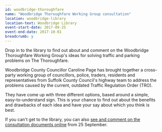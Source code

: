 ```yaml
---
id: woodbridge-thoroughfare
name: "Woodbridge Thoroughfare Working Group consultation"
location: woodbridge-library
location-text: Woodbridge Library
event-start-date: 2017-09-25
event-end-date: 2017-10-01
breadcrumb: y
---
```


Drop in to the library to find out about and comment on the Woodbridge Thoroughfare Working Group's ideas for solving traffic and parking problems on The Thoroughfare.

Woodbridge County Councillor Caroline Page has brought together a cross-party working group of councillors, police, traders, residents and representatives from Suffolk County Council's highway team to address the problems caused by the current, outdated Traffic Regulation Order (TRO).

They have come up with three different options, based around a simple, easy-to-understand sign. This is your chance to find out about the benefits and drawbacks of each idea and have your say about which you think is best.

If you can't get to the library, you can also [see and comment on the consultation documents online](http://carolinepage.blog.suffolk.libdems.org/) from 25 September.
